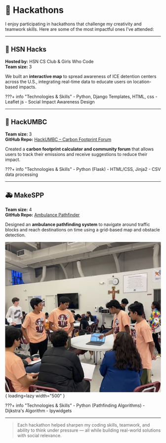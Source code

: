 # 🚀 Hackathons

I enjoy participating in hackathons that challenge my creativity and teamwork skills. Here are some of the most impactful ones I’ve attended:

---

## 🧭 HSN Hacks  
**Hosted by:** HSN CS Club & Girls Who Code  
**Team size:** 3

We built an **interactive map** to spread awareness of ICE detention centers across the U.S., integrating real-time data to educate users on location-based impacts.

???+ info "Technologies & Skills"
    - Python, Django Templates, HTML, css
    - Leaflet js
    - Social Impact Awareness Design

---

## 🌱 HackUMBC  
**Team size:** 3  
**GitHub Repo:** [HackUMBC – Carbon Footprint Forum](https://github.com/RajDharkar/HackUMBC)

Created a **carbon footprint calculator and community forum** that allows users to track their emissions and receive suggestions to reduce their impact.

???+ info "Technologies & Skills"
    - Python (Flask)
    - HTML/CSS, Jinja2
    - CSV data processing

---

## 🚑 MakeSPP  
**Team size:** 4  
**GitHub Repo:** [Ambulance Pathfinder](https://github.com/ishaan-cherukuri/ambulance-pathfinder)

Designed an **ambulance pathfinding system** to navigate around traffic blocks and reach destinations on time using a grid-based map and obstacle detection.

![Screenshot from MakeSPP project](assets/images/makespp_2024.png){ loading=lazy width="500" }

???+ info "Technologies & Skills"
    - Python (Pathfinding Algorithms)
    - Dijkstra's Algorithm
    - Ipywidgets

---

> Each hackathon helped sharpen my coding skills, teamwork, and ability to think under pressure — all while building real-world solutions with social relevance.
